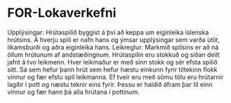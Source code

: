 # FOR-Lokaverkefni
Upplýsingar:
Hrútaspilið byggist á því að keppa um eiginleika íslenska hrútsins. Á hverju spili er nafn hans og ýmsar upplýsingar sem varða útlit, líkamsburði og aðra eiginleika hans.
Leikreglur:
Markmið spilsins er að ná öllum hrútunum af andstæðingnum.
Hrútaspilin eru stokkuð og síðan deilt jafnt á tvo leikmenn. Hver leikmaður er með sinn stokk og sér efsta spilið sitt. Sá sem hefur þann hrút sem hefur hæstu einkunn fyrir tiltekinn flokk vinnur og fær efstu spil leikmanna. Ef tveir eru með sömu tölu eru hrútarnir lagðir í pott og næstu teknir eins fyrir. Þessu er haldið áfram þar til einn vinnur og fær hann þá alla hrútana í pottinum. 
